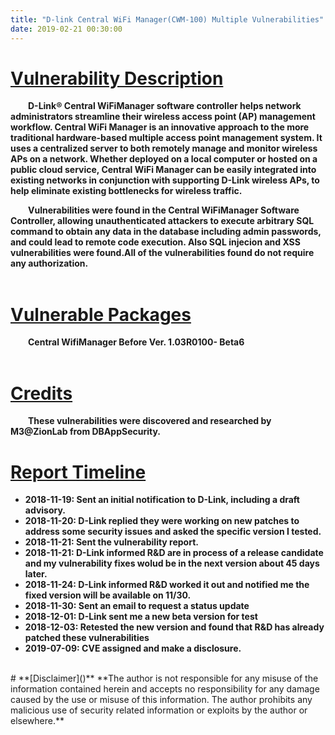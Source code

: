 ```yaml
---
title: "D-link Central WiFi Manager(CWM-100) Multiple Vulnerabilities"
date: 2019-02-21 00:30:00
---
```

# **[Vulnerability Description]()**
  **&ensp;&ensp;&ensp;&ensp;D-Link® Central WiFiManager software controller helps network administrators streamline their wireless access point (AP) management workflow. Central WiFi Manager is an innovative approach to the more traditional hardware-based multiple access point management system. It uses a centralized server to both remotely manage and monitor wireless APs on a network. Whether deployed on a local computer or hosted on a public cloud service, Central WiFi Manager can be easily integrated into existing networks in conjunction with supporting D-Link wireless APs, to help eliminate existing bottlenecks for wireless traffic.**

  **&ensp;&ensp;&ensp;&ensp;Vulnerabilities were found in the Central WiFiManager Software Controller, allowing unauthenticated attackers to execute arbitrary SQL command to obtain any data in the database including admin passwords, and could lead to remote code execution. Also SQL injecion and XSS vulnerabilities were found.All of the vulnerabilities found do not require any authorization.**
<BR><BR>
# **[Vulnerable Packages]()**
**&ensp;&ensp;&ensp;&ensp;Central WifiManager Before Ver. 1.03R0100- Beta6**
<BR><BR>
# **[Credits]()**
**&ensp;&ensp;&ensp;&ensp;These vulnerabilities were discovered and researched by M3@ZionLab from DBAppSecurity.**
<BR>
# **[Report Timeline]()**
* **2018-11-19: Sent an initial notification to D-Link, including a draft advisory.**
* **2018-11-20: D-Link replied they were working on new patches to address some security issues and asked the specific version I tested.**
* **2018-11-21: Sent the vulnerability report.**
* **2018-11-21: D-Link informed R&D are in process of a release candidate and my vulnerability fixes wolud be in the next version about 45 days later.**
* **2018-11-24: D-Link informed R&D worked it out and notified me the fixed version will be available on 11/30.**
* **2018-11-30: Sent an email to request a status update**
* **2018-12-01: D-Link sent me a new beta version for test**
* **2018-12-03: Retested the new version and found that R&D has already patched these vulnerabilities**
* **2019-07-09: CVE assigned and make a disclosure.**


<BR>
# **[Disclaimer]()**										
**The author is not responsible for any misuse of the information contained herein and accepts no responsibility for any damage caused by the use or misuse of this information. The author prohibits any malicious use of security related information or exploits by the author or elsewhere.**
